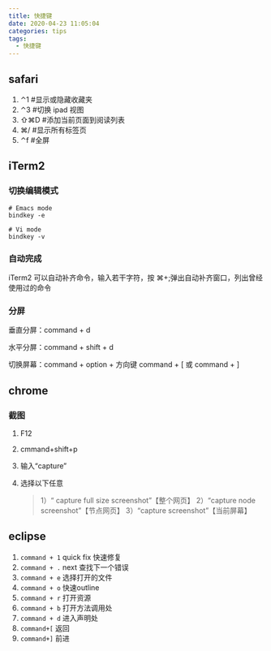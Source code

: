 ```yaml
---
title: 快捷键
date: 2020-04-23 11:05:04
categories: tips
tags:
  - 快捷键
---
```


## safari

1. ⌃1 #显示或隐藏收藏夹
2. ⌃3 #切换 ipad 视图
3. ⇧⌘D #添加当前页面到阅读列表
4. ⌘/ #显示所有标签页
5. ⌃f #全屏

## iTerm2

### 切换编辑模式

```shell
# Emacs mode
bindkey -e

# Vi mode
bindkey -v
```

### 自动完成

iTerm2 可以自动补齐命令，输入若干字符，按 ⌘+;弹出自动补齐窗口，列出曾经使用过的命令

### 分屏

垂直分屏：command + d

水平分屏：command + shift + d

切换屏幕：command + option + 方向键 command + [ 或 command + ]

## chrome

### 截图

1. F12
2. cmmand+shift+p
3. 输入“capture”
4. 选择以下任意

   > 1）“ capture full size screenshot”【整个网页】
   > 2）“capture node screenshot”【节点网页】
   > 3）“capture screenshot”【当前屏幕】

## eclipse

1. `command + 1` quick fix 快速修复
2. `command + .` next 查找下一个错误
3. `command + e` 选择打开的文件
4. `command + o` 快速outline
5. `command + r` 打开资源
6. `command + b` 打开方法调用处
7. `command + d` 进入声明处
8. `command+[` 返回
9. `command+]` 前进
